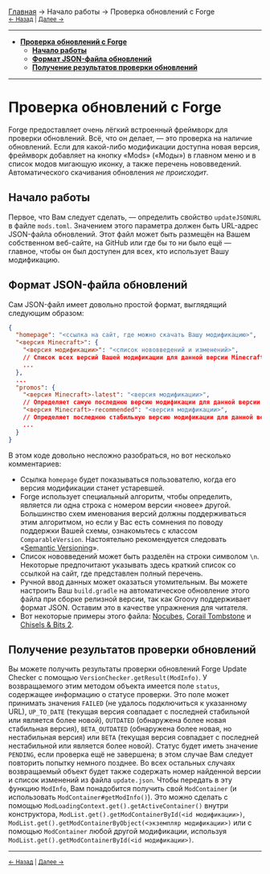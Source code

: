 [Главная](../index) → Начало работы → Проверка обновлений с Forge<br>
<small>[← Назад](Structuring_Your_Mod "Начало работы: Структура Вашей модификации") | [Далее →](Debug_Profiler "Начало работы: Отладочный профилировщик")</small>

---

- [**Проверка обновлений с Forge**](#Forge_Update_Checker)
  + [**Начало работы**](#Getting_Started)
  + [**Формат JSON-файла обновлений**](#Update_JSON_format)
  + [**Получение результатов проверки обновлений**](#Retrieving_Update_Check_Results)

---

# <a name="Forge_Update_Checker"></a>Проверка обновлений с Forge
Forge предоставляет очень лёгкий встроенный фреймворк для проверки обновлений. Всё, что он делает, — это проверка на наличие обновлений. Если для какой-либо модификации доступна новая версия, фреймворк добавляет на кнопку «Mods» («Моды») в главном меню и в список модов мигающую иконку, а также перечень нововведений. Автоматического скачивания обновления *не происходит*.

## <a name="Getting_Started"></a>Начало работы
Первое, что Вам следует сделать, — определить свойство `updateJSONURL` в файле `mods.toml`. Значением этого параметра должен быть URL-адрес JSON-файла обновлений. Этот файл может быть размещён на Вашем собственном веб-сайте, на GitHub или где бы то ни было ещё — главное, чтобы он был доступен для всех, кто использует Вашу модификацию.

## <a name="Update_JSON_format"></a>Формат JSON-файла обновлений
Сам JSON-файл имеет довольно простой формат, выглядящий следующим образом:

```json
{
  "homepage": "<ссылка на сайт, где можно скачать Вашу модификацию>",
  "<версия Minecraft>": {
    "<версия модификации>": "<список нововведений и изменений>", 
    // Список всех версий Вашей модификации для данной версии Minecraft с их нововведениями
    ...
  },
  ...
  "promos": {
    "<версия Minecraft>-latest": "<версия модификации>",
    // Определяет самую последнюю версию модификации для данной версии Minecraft
    "<версия Minecraft>-recommended": "<версия модификации>",
    // Определяет последнюю стабильную версию модификации для данной версии Minecraft
    ...
  }
}
```

В этом коде довольно несложно разобраться, но вот несколько комментариев:
- Ссылка `homepage` будет показываться пользователю, когда его версия модификации станет устаревшей.
- Forge использует специальный алгоритм, чтобы определить, является ли одна строка с номером версии «новее» другой. Большинство схем именования версий должны поддерживаться этим алгоритмом, но если у Вас есть сомнения по поводу поддержки Вашей схемы, ознакомьтесь с классом `ComparableVersion`. Настоятельно рекомендуется следовать «[Semantic Versioning](https://semver.org/lang/ru)».
- Список нововведений может быть разделён на строки символом `\n`. Некоторые предпочитают указывать здесь краткий список со ссылкой на сайт, где представлен полный перечень.
- Ручной ввод данных может оказаться утомительным. Вы можете настроить Ваш `build.gradle` на автоматическое обновление этого файла при сборке релизной версии, так как Groovy поддерживает формат JSON. Оставим это в качестве упражнения для читателя.
- Вот некоторые примеры этого файла: [Nocubes](https://cadiboo.github.io/projects/nocubes/update.json), [Corail Tombstone](https://github.com/Corail31/tombstone_lite/blob/master/update.json) и [Chisels & Bits 2](https://github.com/Corail31/tombstone_lite/blob/master/update.json).

## <a name="Retrieving_Update_Check_Results">Получение результатов проверки обновлений
Вы можете получить результаты проверки обновлений Forge Update Checker с помощью `VersionChecker.getResult(ModInfo)`. У возвращаемого этим методом объекта имеется поле `status`, содержащее информацию о статусе проверки. Это поле может принимать значения `FAILED` (не удалось подключиться к указанному URL), `UP_TO_DATE` (текущая версия совпадает с последней стабильной или является более новой), `OUTDATED` (обнаружена более новая стабильная версия), `BETA_OUTDATED` (обнаружена более новая, но нестабильная версия) или `BETA` (текущая версия совпадает с последней нестабильной или является более новой). Статус будет иметь значение `PENDING`, если проверка ещё не завершена; в этом случае Вам следует повторить попытку немного позднее. Во всех остальных случаях возвращаемый объект будет также содержать номер найденной версии и список изменений из файла `update.json`. Чтобы передать в эту функцию `ModInfo`, Вам понадобится получить свой `ModContainer` (и использовать `ModContainer#getModInfo()`). Это можно сделать с помощью `ModLoadingContext.get().getActiveContainer()` внутри конструктора, `ModList.get().getModContainerById(<id модификации>)`, `ModList.get().getModContainerByObject(<экземпляр модификации>)` или с помощью `ModContainer` любой другой модификации, используя `ModList.get().getModContainerById(<id модификации>)`.

---

<small>[← Назад](Structuring_Your_Mod "Начало работы: Структура Вашей модификации") | [Далее →](Debug_Profiler "Начало работы: Отладочный профилировщик")</small>